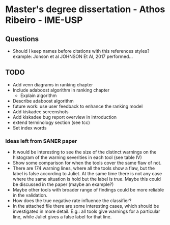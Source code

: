 # Master's degree dissertation - Athos Ribeiro - IME-USP

## Questions

- Should I keep names before citations with this references styles? example: Jonson et al JOHNSON Et Al, 2017 performed...

## TODO

- Add venn diagrams in ranking chapter
- Include adaboost algorithm in ranking chapter
  - Explain algorithm
- Describe adaboost algorithm
- future work: use user feedback to enhance the ranking model
- Add kiskadee screenshots
- Add kiskadee bug report overview in introduction
- extend terminology section (see tcc)
- Set index words

### Ideas left from SANER paper

- It would be interesting to see the size of the distinct warnings on the histogram of the warning severities in each tool (see table IV)
- Show some comparison for when the tools cover the same flaw of not.
- There are 174 warning lines, where all the tools show a flaw, but the label is false according to Juliet. At the same time there is not any case where the same situation is hold but the label is true. Maybe this could be discussed in the paper (maybe an example?)
- Maybe other tools with broader range of findings could be more reliable in the validation.
- How does the true negative rate influence the classifier?
- In the attached file there are some interesting cases, which should be investigated in more detail. E.g.: all tools give warnings for a particular line, while Juliet gives a false label for that line.
